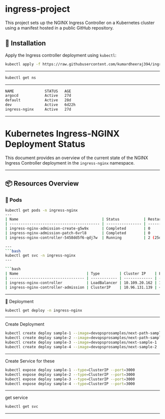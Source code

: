 # ingress-project

This project sets up the NGINX Ingress Controller on a Kubernetes cluster using a manifest hosted in a public GitHub repository.

## 🔧 Installation

Apply the Ingress controller deployment using `kubectl`:

```bash
kubectl apply -f https://raw.githubusercontent.com/kumardheeraj394/ingress-project/refs/heads/main/ingress-deploy.yaml
```
---
```bash
kubectl get ns
```
---
```bash
NAME              STATUS   AGE
argocd            Active   27d
default           Active   28d
dev               Active   6d22h
ingress-nginx     Active   27d
```
---
# Kubernetes Ingress-NGINX Deployment Status

This document provides an overview of the current state of the NGINX Ingress Controller deployment in the `ingress-nginx` namespace.

---

## 📦 Resources Overview

### 🔹 Pods

```bash
kubectl get pods -n ingress-nginx
---
| Name                                      | Status           | Restarts    | Age |
| ----------------------------------------- | ---------------- | ----------- | --- |
| ingress-nginx-admission-create-g5w9x      | Completed        | 0           | 27d |
| ingress-nginx-admission-patch-6vrl8       | Completed        | 0           | 27d |
| ingress-nginx-controller-5458dd5f6-qdj7w  | Running          | 2 (25d ago) | 27d |

---
```bash
kubectl get svc -n ingress-nginx
---

```bash
| Name                               | Type         | Cluster IP    | External IP  | Ports                       | Age |
| ---------------------------------- | ------------ | ------------- | ------------ | --------------------------- | --- |
| ingress-nginx-controller           | LoadBalancer | 10.109.20.162 | 10.10.37.240 | 80:30705/TCP, 443:30848/TCP | 27d |
| ingress-nginx-controller-admission | ClusterIP    | 10.96.131.139 | <none>       | 443/TCP                     | 27d |
```
---
🧱 Deployment
```bash
kubectl get deploy -n ingress-nginx
```
---

Create Deployment
```bash
kubectl create deploy sample-1 --image=devopsprosamples/next-path-sample-1
kubectl create deploy sample-2 --image=devopsprosamples/next-path-sample-2
kubectl create deploy sample-3 --image=devopsprosamples/next-sample-1
kubectl create deploy sample-4 --image=devopsprosamples/next-sample-2
```
---

Create Service for these
```bash
kubectl expose deploy sample-1 --type=ClusterIP --port=3000
kubectl expose deploy sample-2 --type=ClusterIP --port=3000
kubectl expose deploy sample-3 --type=ClusterIP --port=3000
kubectl expose deploy sample-4 --type=ClusterIP --port=3000
```
---

get service
```bash
kubectl get svc

```
---



